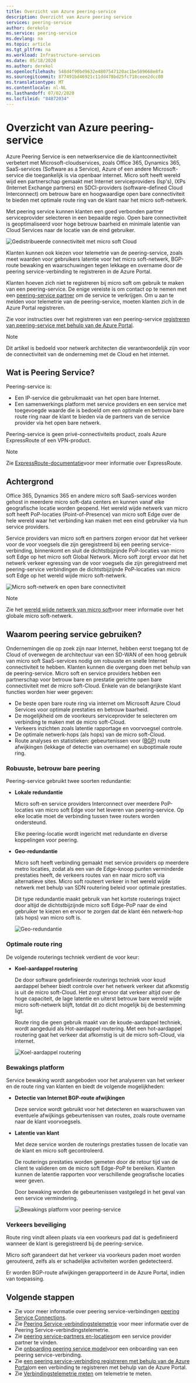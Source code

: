 ```yaml
---
title: Overzicht van Azure peering-service
description: Overzicht van Azure peering service
services: peering-service
author: derekolo
ms.service: peering-service
ms.devlang: na
ms.topic: article
ms.tgt_pltfrm: na
ms.workload: Infrastructure-services
ms.date: 05/18/2020
ms.author: derekol
ms.openlocfilehash: 548d4f90bd9632e4807547120ac1be589668e8fa
ms.sourcegitcommit: 877491bd46921c11dd478bd25fc718ceee2dcc08
ms.translationtype: MT
ms.contentlocale: nl-NL
ms.lasthandoff: 07/02/2020
ms.locfileid: "84872034"
---
```

# <a name="azure-peering-service-overview"></a>Overzicht van Azure peering-service

Azure Peering Service is een netwerkservice die de klantconnectiviteit verbetert met Microsoft-cloudservices, zoals Office 365, Dynamics 365, SaaS-services (Software as a Service), Azure of een andere Microsoft-service die toegankelijk is via openbaar internet. Micro soft heeft wereld wijd een partnerschap gemaakt met Internet serviceproviders (Isp's), IXPs (Internet Exchange partners) en SDCI-providers (software-defined Cloud Interconnect) om betrouw bare en hoogwaardige open bare connectiviteit te bieden met optimale route ring van de klant naar het micro soft-netwerk.

Met peering service kunnen klanten een goed verbonden partner serviceprovider selecteren in een bepaalde regio. Open bare connectiviteit is geoptimaliseerd voor hoge betrouw baarheid en minimale latentie van Cloud Services naar de locatie van de eind gebruiker.

![Gedistribueerde connectiviteit met micro soft Cloud](./media/peering-service-about/peering-service-what.png)

Klanten kunnen ook kiezen voor telemetrie van de peering-service, zoals meet waarden voor gebruikers latentie voor het micro soft-netwerk, BGP-route bewaking en waarschuwingen tegen lekkage en overname door de peering service-verbinding te registreren in de Azure Portal. 

Klanten hoeven zich niet te registreren bij micro soft om gebruik te maken van een peering-service. De enige vereiste is om contact op te nemen met een [peering-service partner](location-partners.md) om de service te verkrijgen. Om u aan te melden voor telemetrie van de peering-service, moeten klanten zich in de Azure Portal registreren.

Zie voor instructies over het registreren van een peering-service [registreren van peering-service met behulp van de Azure Portal](azure-portal.md). 

> [!NOTE]
> Dit artikel is bedoeld voor netwerk architecten die verantwoordelijk zijn voor de connectiviteit van de onderneming met de Cloud en het internet.


## <a name="what-is-peering-service"></a>Wat is Peering Service?

Peering-service is:

- Een IP-service die gebruikmaakt van het open bare Internet. 
- Een samenwerkings platform met service providers en een service met toegevoegde waarde die is bedoeld om een optimale en betrouw bare route ring naar de klant te bieden via de partners van de service provider via het open bare netwerk.

Peering-service is geen privé-connectiviteits product, zoals Azure ExpressRoute of een VPN-product.

> [!NOTE]
> Zie [ExpressRoute-documentatie](https://docs.microsoft.com/azure/expressroute/)voor meer informatie over ExpressRoute.
>

## <a name="background"></a>Achtergrond

Office 365, Dynamics 365 en andere micro soft SaaS-services worden gehost in meerdere micro soft-data centers en kunnen vanaf elke geografische locatie worden geopend. Het wereld wijde netwerk van micro soft heeft PoP-locaties (Point-of-Presence) van micro soft Edge over de hele wereld waar het verbinding kan maken met een eind gebruiker via hun service providers. 

Service providers van micro soft en partners zorgen ervoor dat het verkeer voor de voor voegsels die zijn geregistreerd bij een peering service-verbinding, binnenkomt en sluit de dichtstbijzijnde PoP-locaties van micro soft Edge op het micro soft Global Network. Micro soft zorgt ervoor dat het netwerk verkeer egressing van de voor voegsels die zijn geregistreerd met peering-service verbindingen de dichtstbijzijnde PoP-locaties van micro soft Edge op het wereld wijde micro soft-netwerk.

![Micro soft-netwerk en open bare connectiviteit](./media/peering-service-about/peering-service-background-final.png)

> [!NOTE]
> Zie het [wereld wijde netwerk van micro soft](https://docs.microsoft.com/azure/networking/microsoft-global-network)voor meer informatie over het globale micro soft-netwerk.
>

## <a name="why-use-peering-service"></a>Waarom peering service gebruiken?

Ondernemingen die op zoek zijn naar Internet, hebben eerst toegang tot de Cloud of overwegen de architectuur van een SD-WAN of een hoog gebruik van micro soft SaaS-services nodig om robuuste en snelle Internet connectiviteit te hebben. Klanten kunnen die overgang doen met behulp van de peering-service. Micro soft en service providers hebben een partnerschap voor betrouw bare en prestatie gerichte open bare connectiviteit met de micro soft-Cloud. Enkele van de belangrijkste klant functies worden hier weer gegeven:

- De beste open bare route ring via internet om Microsoft Azure Cloud Services voor optimale prestaties en betrouw baarheid.
- De mogelijkheid om de voorkeurs serviceprovider te selecteren om verbinding te maken met de micro soft-Cloud.
- Verkeers inzichten zoals latentie rapportage en voorvoegsel controle.
- De optimale netwerk-hops (als hops) van de micro soft-Cloud.
- Route analyses en statistieken: gebeurtenissen voor ([BGP](https://en.wikipedia.org/wiki/Border_Gateway_Protocol)) route afwijkingen (lekkage of detectie van overname) en suboptimale route ring.

### <a name="robust-reliable-peering"></a>Robuuste, betrouw bare peering

Peering-service gebruikt twee soorten redundantie:

- **Lokale redundantie**

   Micro soft-en service providers Interconnect over meerdere PoP-locaties van micro soft Edge voor het leveren van peering-service. Op elke locatie moet de verbinding tussen twee routers worden ondersteund.

   Elke peering-locatie wordt ingericht met redundante en diverse koppelingen voor peering.

- **Geo-redundantie**

   Micro soft heeft verbinding gemaakt met service providers op meerdere metro locaties, zodat als een van de Edge-knoop punten verminderde prestaties heeft, de verkeers routes van en naar micro soft via alternatieve sites. Micro soft routeert verkeer in het wereld wijde netwerk met behulp van SDN routering beleid voor optimale prestaties.

    Dit type redundantie maakt gebruik van het kortste routerings traject door altijd de dichtstbijzijnde micro soft Edge-PoP naar de eind gebruiker te kiezen en ervoor te zorgen dat de klant één netwerk-hop (als hops) van micro soft is.

   ![Geo-redundantie](./media/peering-service-about/peering-service-geo-shortest.png)

### <a name="optimal-routing"></a>Optimale route ring

De volgende routerings techniek verdient de voor keur:

-  **Koel-aardappel routering**

   De door software gedefinieerde routerings techniek voor koud aardappel beheer biedt controle over het netwerk verkeer dat afkomstig is uit de micro soft-Cloud. Het zorgt ervoor dat verkeer altijd over de hoge capaciteit, de lage latentie en uiterst betrouw bare wereld wijde micro soft-netwerk blijft, totdat dit zo dicht mogelijk bij de bestemming ligt.
   
   Route ring die geen gebruik maakt van de koude-aardappel techniek, wordt aangeduid als Hot-aardappel routering. Met een hot-aardappel routering gaat het verkeer dat afkomstig is uit de micro soft-Cloud, via internet.

   ![Koel-aardappel routering](./media/peering-service-about/peering-service-cold-potato.png)

### <a name="monitoring-platform"></a>Bewakings platform

   Service bewaking wordt aangeboden voor het analyseren van het verkeer en de route ring van klanten en biedt de volgende mogelijkheden: 

-  **Detectie van Internet BGP-route afwijkingen**
          
   Deze service wordt gebruikt voor het detecteren en waarschuwen van eventuele afwijkings gebeurtenissen van routes, zoals route overname naar de klant voorvoegsels.

-  **Latentie van klant**

   Met deze service worden de routerings prestaties tussen de locatie van de klant en micro soft gecontroleerd. 
   
   De routerings prestaties worden gemeten door de retour tijd van de client te valideren om de micro soft Edge-PoP te bereiken. Klanten kunnen de latentie rapporten voor verschillende geografische locaties weer geven.

   Door bewaking worden de gebeurtenissen vastgelegd in het geval van een service vermindering.

   ![Bewakings platform voor peering-service](media/peering-service-about/peering-service-latency-report.png)

### <a name="traffic-protection"></a>Verkeers beveiliging

Route ring vindt alleen plaats via een voorkeurs pad dat is gedefinieerd wanneer de klant is geregistreerd bij de peering-service.

Micro soft garandeert dat het verkeer via voorkeurs paden moet worden gerouteerd, zelfs als er schadelijke activiteiten worden gedetecteerd.

Er worden BGP-route afwijkingen gerapporteerd in de Azure Portal, indien van toepassing.

## <a name="next-steps"></a>Volgende stappen

- Zie voor meer informatie over peering service-verbindingen [peering Service Connections](connection.md).
- Zie [Peering Service-verbindingstelemetrie](connection-telemetry.md) voor meer informatie over de Peering Service-verbindingstelemetrie.
- Zie [peering service-partners en-locaties](location-partners.md)om een service provider partner te vinden.
- Zie [onboarding peering service model](onboarding-model.md)voor een onboarding van een peering service-verbinding.
- Zie [een peering service-verbinding registreren met behulp van de Azure Portal](azure-portal.md)om een verbinding te registreren met behulp van de Azure Portal.
- Zie [Verbindingstelemetrie meten](measure-connection-telemetry.md) om telemetrie te meten.
